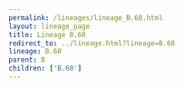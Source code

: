 ```yaml
---
permalink: /lineages/lineage_B.60.html
layout: lineage_page
title: Lineage B.60
redirect_to: ../lineage.html?lineage=B.60
lineage: B.60
parent: B
children: ['B.60']
---
```

